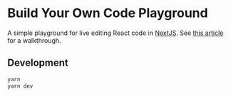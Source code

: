 # Build Your Own Code Playground

A simple playground for live editing React code in [NextJS](http://nextjs.org/). See [this article](https://souporserious.com/build-your-own-code-playground/) for a walkthrough.

## Development

```bash
yarn
yarn dev
```
